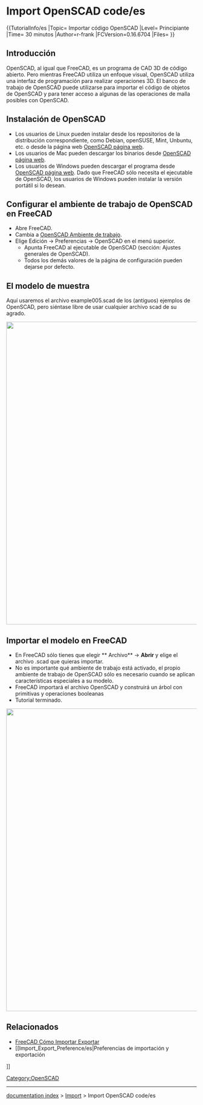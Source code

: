 # Import OpenSCAD code/es
{{TutorialInfo/es
|Topic= Importar código OpenSCAD
|Level= Principiante
|Time= 30 minutos
|Author=r-frank
|FCVersion=0.16.6704
|Files=
}}

## Introducción

OpenSCAD, al igual que FreeCAD, es un programa de CAD 3D de código abierto. Pero mientras FreeCAD utiliza un enfoque visual, OpenSCAD utiliza una interfaz de programación para realizar operaciones 3D. El banco de trabajo de OpenSCAD puede utilizarse para importar el código de objetos de OpenSCAD y para tener acceso a algunas de las operaciones de malla posibles con OpenSCAD.

## Instalación de OpenSCAD 

-   Los usuarios de Linux pueden instalar desde los repositorios de la distribución correspondiente, como Debian, openSUSE, Mint, Unbuntu, etc. o desde la página web [OpenSCAD página web](http://www.openscad.org/).
-   Los usuarios de Mac pueden descargar los binarios desde [OpenSCAD página web](http://www.openscad.org/).
-   Los usuarios de Windows pueden descargar el programa desde [OpenSCAD página web](http://www.openscad.org/). Dado que FreeCAD sólo necesita el ejecutable de OpenSCAD, los usuarios de Windows pueden instalar la versión portátil si lo desean.

## Configurar el ambiente de trabajo de OpenSCAD en FreeCAD 


<div class="mw-translate-fuzzy">

-   Abre FreeCAD.
-   Cambia a [OpenSCAD Ambiente de trabajo](OpenSCAD_Workbench/es.md).
-   Elige Edición → Preferencias → OpenSCAD en el menú superior.
    -   Apunta FreeCAD al ejecutable de OpenSCAD (sección: Ajustes generales de OpenSCAD).
    -   Todos los demás valores de la página de configuración pueden dejarse por defecto.


</div>

## El modelo de muestra 

Aquí usaremos el archivo example005.scad de los (antiguos) ejemplos de OpenSCAD, pero siéntase libre de usar cualquier archivo scad de su agrado.

<img alt="" src=images/TutorialOpenSCAD_SampleFile.jpg  style="width:800px;">

## Importar el modelo en FreeCAD 

-   En FreeCAD sólo tienes que elegir ** Archivo** → **Abrir** y elige el archivo .scad que quieras importar.
-   No es importante qué ambiente de trabajo está activado, el propio ambiente de trabajo de OpenSCAD sólo es necesario cuando se aplican características especiales a su modelo.
-   FreeCAD importará el archivo OpenSCAD y construirá un árbol con primitivas y operaciones booleanas
-   Tutorial terminado.

<img alt="" src=images/TutorialOpenSCAD_ImportFile.jpg  style="width:800px;">

## Relacionados

-   [FreeCAD Cómo Importar Exportar](FreeCAD_Howto_Import_Export/es.md)
-   \[\[Import\_Export\_Preference/es\|Preferencias de importación y exportación

\]\]

[Category:OpenSCAD](Category:OpenSCAD.md)

---
[documentation index](../README.md) > [Import](Import_Workbench.md) > Import OpenSCAD code/es

